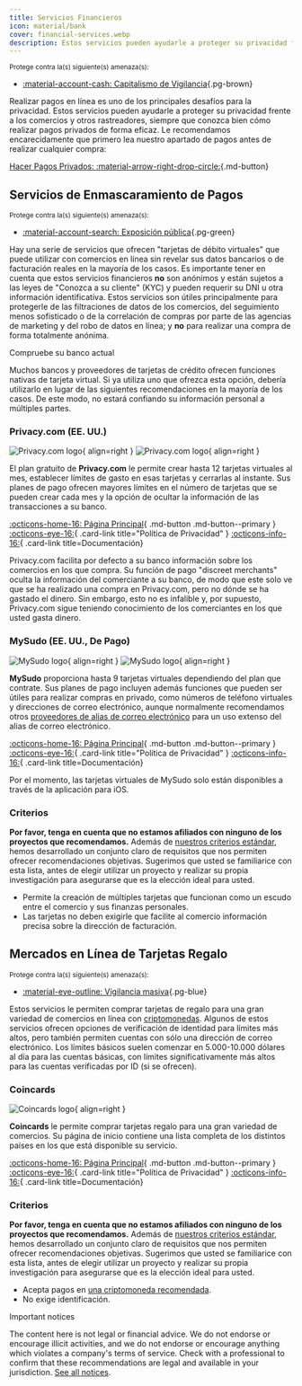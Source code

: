 ```yaml
---
title: Servicios Financieros
icon: material/bank
cover: financial-services.webp
description: Estos servicios pueden ayudarle a proteger su privacidad frente a comerciantes y otros rastreadores, que es uno de los mayores retos a los que se enfrenta la privacidad hoy en día.
---
```


<small>Protege contra la(s) siguiente(s) amenaza(s):</small>

- [:material-account-cash: Capitalismo de Vigilancia](basics/common-threats.md#surveillance-as-a-business-model ""){.pg-brown}

Realizar pagos en línea es uno de los principales desafíos para la privacidad. Estos servicios pueden ayudarle a proteger su privacidad frente a los comercios y otros rastreadores, siempre que conozca bien cómo realizar pagos privados de forma eficaz. Le recomendamos encarecidamente que primero lea nuestro apartado de pagos antes de realizar cualquier compra:

[Hacer Pagos Privados: :material-arrow-right-drop-circle:](advanced/payments.md ""){.md-button}

## Servicios de Enmascaramiento de Pagos

<small>Protege contra la(s) siguiente(s) amenaza(s):</small>

- [:material-account-search: Exposición pública](basics/common-threats.md#limiting-public-information ""){.pg-green}

Hay una serie de servicios que ofrecen "tarjetas de débito virtuales" que puede utilizar con comercios en línea sin revelar sus datos bancarios o de facturación reales en la mayoría de los casos. Es importante tener en cuenta que estos servicios financieros **no** son anónimos y están sujetos a las leyes de "Conozca a su cliente" (KYC) y pueden requerir su DNI u otra información identificativa. Estos servicios son útiles principalmente para protegerle de las filtraciones de datos de los comercios, del seguimiento menos sofisticado o de la correlación de compras por parte de las agencias de marketing y del robo de datos en línea; y **no** para realizar una compra de forma totalmente anónima.

<div class="admonition tip" markdown>
<p class="admonition-title">Compruebe su banco actual</p>

Muchos bancos y proveedores de tarjetas de crédito ofrecen funciones nativas de tarjeta virtual. Si ya utiliza uno que ofrezca esta opción, debería utilizarlo en lugar de las siguientes recomendaciones en la mayoría de los casos. De este modo, no estará confiando su información personal a múltiples partes.

</div>

### Privacy.com (EE. UU.)

<div class="admonition recommendation" markdown>

![Privacy.com logo](assets/img/financial-services/privacy_com.svg#only-light){ align=right }
![Privacy.com logo](assets/img/financial-services/privacy_com-dark.svg#only-dark){ align=right }

El plan gratuito de **Privacy.com** le permite crear hasta 12 tarjetas virtuales al mes, establecer límites de gasto en esas tarjetas y cerrarlas al instante. Sus planes de pago ofrecen mayores límites en el número de tarjetas que se pueden crear cada mes y la opción de ocultar la información de las transacciones a su banco.

[:octicons-home-16: Página Principal](https://privacy.com){ .md-button .md-button--primary }
[:octicons-eye-16:](https://privacy.com/privacy-policy){ .card-link title="Política de Privacidad" }
[:octicons-info-16:](https://support.privacy.com){ .card-link title=Documentación}

</details>

</div>

Privacy.com facilita por defecto a su banco información sobre los comercios en los que compra. Su función de pago "discreet merchants" oculta la información del comerciante a su banco, de modo que este solo ve que se ha realizado una compra en Privacy.com, pero no dónde se ha gastado el dinero. Sin embargo, esto no es infalible y, por supuesto, Privacy.com sigue teniendo conocimiento de los comerciantes en los que usted gasta dinero.

### MySudo (EE. UU., De Pago)

<div class="admonition recommendation" markdown>

![MySudo logo](assets/img/financial-services/mysudo.svg#only-light){ align=right }
![MySudo logo](assets/img/financial-services/mysudo-dark.svg#only-dark){ align=right }

**MySudo** proporciona hasta 9 tarjetas virtuales dependiendo del plan que contrate. Sus planes de pago incluyen además funciones que pueden ser útiles para realizar compras en privado, como números de teléfono virtuales y direcciones de correo electrónico, aunque normalmente recomendamos otros [proveedores de alias de correo electrónico](email-aliasing.md) para un uso extenso del alias de correo electrónico.

[:octicons-home-16: Página Principal](https://mysudo.com){ .md-button .md-button--primary }
[:octicons-eye-16:](https://anonyome.com/privacy-policy){ .card-link title="Política de Privacidad" }
[:octicons-info-16:](https://support.mysudo.com){ .card-link title=Documentación}

</details>

</div>

Por el momento, las tarjetas virtuales de MySudo solo están disponibles a través de la aplicación para iOS.

### Criterios

**Por favor, tenga en cuenta que no estamos afiliados con ninguno de los proyectos que recomendamos.** Además de [nuestros criterios estándar](about/criteria.md), hemos desarrollado un conjunto claro de requisitos que nos permiten ofrecer recomendaciones objetivas. Sugerimos que usted se familiarice con esta lista, antes de elegir utilizar un proyecto y realizar su propia investigación para asegurarse que es la elección ideal para usted.

- Permite la creación de múltiples tarjetas que funcionan como un escudo entre el comercio y sus finanzas personales.
- Las tarjetas no deben exigirle que facilite al comercio información precisa sobre la dirección de facturación.

## Mercados en Línea de Tarjetas Regalo

<small>Protege contra la(s) siguiente(s) amenaza(s):</small>

- [:material-eye-outline: Vigilancia masiva](basics/common-threats.md#mass-surveillance-programs ""){.pg-blue}

Estos servicios le permiten comprar tarjetas de regalo para una gran variedad de comercios en línea con [criptomonedas](cryptocurrency.md). Algunos de estos servicios ofrecen opciones de verificación de identidad para límites más altos, pero también permiten cuentas con sólo una dirección de correo electrónico. Los límites básicos suelen comenzar en 5.000-10.000 dólares al día para las cuentas básicas, con límites significativamente más altos para las cuentas verificadas por ID (si se ofrecen).

### Coincards

<div class="admonition recommendation" markdown>

![Coincards logo](assets/img/financial-services/coincards.svg){ align=right }

**Coincards** le permite comprar tarjetas regalo para una gran variedad de comercios. Su página de inicio contiene una lista completa de los distintos países en los que está disponible su servicio.

[:octicons-home-16: Página Principal](https://coincards.com){ .md-button .md-button--primary }
[:octicons-eye-16:](https://coincards.com/privacy-policy){ .card-link title="Política de Privacidad" }
[:octicons-info-16:](https://coincards.com/frequently-asked-questions){ .card-link title=Documentación}

</details>

</div>

### Criterios

**Por favor, tenga en cuenta que no estamos afiliados con ninguno de los proyectos que recomendamos.** Además de [nuestros criterios estándar](about/criteria.md), hemos desarrollado un conjunto claro de requisitos que nos permiten ofrecer recomendaciones objetivas. Sugerimos que usted se familiarice con esta lista, antes de elegir utilizar un proyecto y realizar su propia investigación para asegurarse que es la elección ideal para usted.

- Acepta pagos en [una criptomoneda recomendada](cryptocurrency.md).
- No exige identificación.

<div class="admonition tip" markdown>
<p class="admonition-title">Important notices</p>

The content here is not legal or financial advice. We do not endorse or encourage illicit activities, and we do not endorse or encourage anything which violates a company's terms of service. Check with a professional to confirm that these recommendations are legal and available in your jurisdiction. [See all notices](about/notices.md).

</div>
